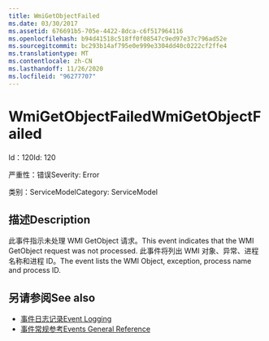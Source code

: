 ```yaml
---
title: WmiGetObjectFailed
ms.date: 03/30/2017
ms.assetid: 676691b5-705e-4422-8dca-c6f517964116
ms.openlocfilehash: b94d41518c518ff0f08547c9ed97e37c796ad52e
ms.sourcegitcommit: bc293b14af795e0e999e3304dd40c0222cf2ffe4
ms.translationtype: MT
ms.contentlocale: zh-CN
ms.lasthandoff: 11/26/2020
ms.locfileid: "96277707"
---
```

# <a name="wmigetobjectfailed"></a><span data-ttu-id="623fd-102">WmiGetObjectFailed</span><span class="sxs-lookup"><span data-stu-id="623fd-102">WmiGetObjectFailed</span></span>

<span data-ttu-id="623fd-103">Id：120</span><span class="sxs-lookup"><span data-stu-id="623fd-103">Id: 120</span></span>  
  
 <span data-ttu-id="623fd-104">严重性：错误</span><span class="sxs-lookup"><span data-stu-id="623fd-104">Severity: Error</span></span>  
  
 <span data-ttu-id="623fd-105">类别：ServiceModel</span><span class="sxs-lookup"><span data-stu-id="623fd-105">Category: ServiceModel</span></span>  
  
## <a name="description"></a><span data-ttu-id="623fd-106">描述</span><span class="sxs-lookup"><span data-stu-id="623fd-106">Description</span></span>  

 <span data-ttu-id="623fd-107">此事件指示未处理 WMI GetObject 请求。</span><span class="sxs-lookup"><span data-stu-id="623fd-107">This event indicates that the WMI GetObject request was not processed.</span></span> <span data-ttu-id="623fd-108">此事件将列出 WMI 对象、异常、进程名称和进程 ID。</span><span class="sxs-lookup"><span data-stu-id="623fd-108">The event lists the WMI Object, exception, process name and process ID.</span></span>  
  
## <a name="see-also"></a><span data-ttu-id="623fd-109">另请参阅</span><span class="sxs-lookup"><span data-stu-id="623fd-109">See also</span></span>

- [<span data-ttu-id="623fd-110">事件日志记录</span><span class="sxs-lookup"><span data-stu-id="623fd-110">Event Logging</span></span>](index.md)
- [<span data-ttu-id="623fd-111">事件常规参考</span><span class="sxs-lookup"><span data-stu-id="623fd-111">Events General Reference</span></span>](events-general-reference.md)
